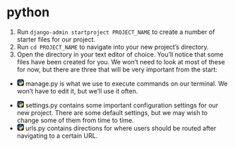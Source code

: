 # python

1. Run `django-admin startproject PROJECT_NAME` to create a number of starter files for our project.
2. Run `cd PROJECT_NAME` to navigate into your new project’s directory.
3. Open the directory in your text editor of choice. You’ll notice that some files have been created for you. We won’t need to look at most of these for now, but there are three that will be very important from the start:
- <img src="https://github.com/tandpfun/skill-icons/blob/main/icons/Python-Dark.svg" width="15" height="15">  manage.py is what we use to execute commands on our terminal. We won’t have to edit it, but we’ll use it often.
+ <img src="https://github.com/tandpfun/skill-icons/blob/main/icons/Python-Dark.svg" width="15" height="15"> settings.py contains some important configuration settings for our new project. There are some default settings, but we may wish to change some of them from time to time.
+ <img src="https://github.com/tandpfun/skill-icons/blob/main/icons/Python-Dark.svg" width="15" height="15"> urls.py contains directions for where users should be routed after navigating to a certain URL.
